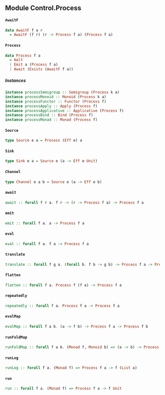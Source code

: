 ## Module Control.Process

#### `AwaitF`

``` purescript
data AwaitF f a r
  = AwaitF (f r) (r -> Process f a) (Process f a)
```

#### `Process`

``` purescript
data Process f a
  = Halt
  | Emit a (Process f a)
  | Await (Exists (AwaitF f a))
```

##### Instances
``` purescript
instance processSemigroup :: Semigroup (Process k a)
instance processMonoid :: Monoid (Process k a)
instance processFunctor :: Functor (Process f)
instance processApply :: Apply (Process f)
instance processApplicative :: Applicative (Process f)
instance processBind :: Bind (Process f)
instance processMonad :: Monad (Process f)
```

#### `Source`

``` purescript
type Source e a = Process (Eff e) a
```

#### `Sink`

``` purescript
type Sink e a = Source e (a -> Eff e Unit)
```

#### `Channel`

``` purescript
type Channel e a b = Source e (a -> Eff e b)
```

#### `await`

``` purescript
await :: forall f r a. f r -> (r -> Process f a) -> Process f a
```

#### `emit`

``` purescript
emit :: forall f a. a -> Process f a
```

#### `eval`

``` purescript
eval :: forall f a. f a -> Process f a
```

#### `translate`

``` purescript
translate :: forall f g a. (forall b. f b -> g b) -> Process f a -> Process g a
```

#### `flatten`

``` purescript
flatten :: forall f a. Process f (f a) -> Process f a
```

#### `repeatedly`

``` purescript
repeatedly :: forall f a. Process f a -> Process f a
```

#### `evalMap`

``` purescript
evalMap :: forall f a b. (a -> f b) -> Process f a -> Process f b
```

#### `runFoldMap`

``` purescript
runFoldMap :: forall f a b. (Monad f, Monoid b) => (a -> b) -> Process f a -> f b
```

#### `runLog`

``` purescript
runLog :: forall f a. (Monad f) => Process f a -> f (List a)
```

#### `run`

``` purescript
run :: forall f a. (Monad f) => Process f a -> f Unit
```


